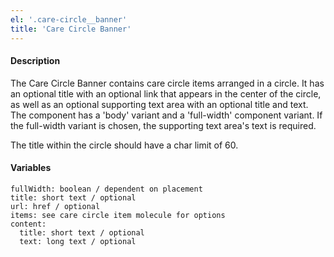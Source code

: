 ```yaml
---
el: '.care-circle__banner'
title: 'Care Circle Banner'
---
```

#### Description
The Care Circle Banner contains care circle items arranged in a circle. It has an optional title with an optional link that appears in the center of the circle, as well as an optional supporting text area with an optional title and text. The component has a 'body' variant and a 'full-width' component variant. If the full-width variant is chosen, the supporting text area's text is required.

The title within the circle should have a char limit of 60.

#### Variables
~~~
fullWidth: boolean / dependent on placement
title: short text / optional
url: href / optional
items: see care circle item molecule for options
content:
  title: short text / optional
  text: long text / optional
~~~
